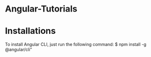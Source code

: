 # Angular-Tutorials

# Installations
To install Angular CLI, just run the following command:
$ npm install -g @angular/cli”


